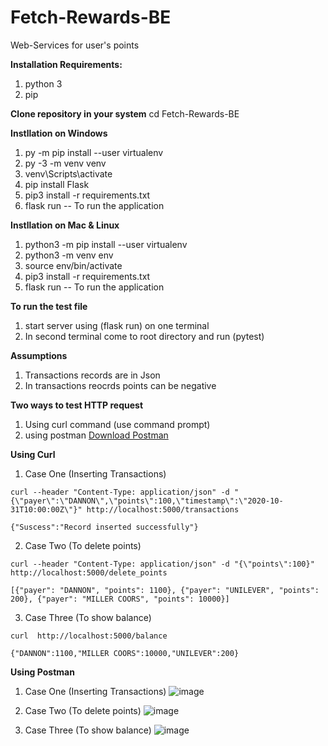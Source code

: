 # Fetch-Rewards-BE
Web-Services for user's points

**Installation Requirements:**
1. python 3
2. pip

**Clone repository in your system**
cd Fetch-Rewards-BE

**Instllation on Windows**
1. py -m pip install --user virtualenv
2.  py -3 -m venv venv
3. venv\Scripts\activate
4. pip install Flask
5. pip3 install -r requirements.txt
6. flask run -- To run the application

**Instllation on Mac & Linux**
1. python3 -m pip install --user virtualenv
2. python3 -m venv env
3. source env/bin/activate
4. pip3 install -r requirements.txt
5. flask run -- To run the application

**To run the test file**
1. start server using (flask run) on one terminal
2. In second terminal come to root directory and run (pytest)

**Assumptions**
1. Transactions records are in Json
2. In transactions reocrds points can be negative 

**Two ways to test HTTP request**
1. Using curl command (use command prompt)
2. using postman [Download Postman](https://www.postman.com/downloads/)

**Using Curl**
1. Case One (Inserting Transactions)
``` curl
curl --header "Content-Type: application/json" -d "{\"payer\":\"DANNON\",\"points\":100,\"timestamp\":\"2020-10-31T10:00:00Z\"}" http://localhost:5000/transactions
```
```response
{"Suscess":"Record inserted successfully"}
```
2. Case Two (To delete points)
```curl
curl --header "Content-Type: application/json" -d "{\"points\":100}" http://localhost:5000/delete_points
```
```response
[{"payer": "DANNON", "points": 1100}, {"payer": "UNILEVER", "points": 200}, {"payer": "MILLER COORS", "points": 10000}]
```
3. Case Three (To show balance)
```curl
curl  http://localhost:5000/balance
```
```response
{"DANNON":1100,"MILLER COORS":10000,"UNILEVER":200}
```

**Using Postman**
1. Case One (Inserting Transactions)
![image](https://user-images.githubusercontent.com/46578168/109746522-84a19600-7ba3-11eb-9468-45fd7e90cfbd.png)

2. Case Two (To delete points)
![image](https://user-images.githubusercontent.com/46578168/109746632-b4e93480-7ba3-11eb-8c26-3340c4d617c1.png)

3. Case Three (To show balance)
![image](https://user-images.githubusercontent.com/46578168/109746724-d9451100-7ba3-11eb-9557-d2cfe3a404cc.png)

